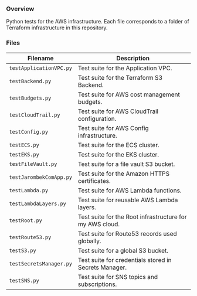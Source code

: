 ### Overview

Python tests for the AWS infrastructure.  Each file corresponds to a folder of Terraform infrastructure in this 
repository.

### Files

| Filename                | Description                                              |
|-------------------------|----------------------------------------------------------|
| `testApplicationVPC.py` | Test suite for the Application VPC.                      |
| `testBackend.py`        | Test suite for the Terraform S3 Backend.                 |
| `testBudgets.py`        | Test suite for AWS cost management budgets.              |
| `testCloudTrail.py`     | Test suite for AWS CloudTrail configuration.             |
| `testConfig.py`         | Test suite for AWS Config infrastructure.                |
| `testECS.py`            | Test suite for the ECS cluster.                          |
| `testEKS.py`            | Test suite for the EKS cluster.                          |
| `testFileVault.py`      | Test suite for a file vault S3 bucket.                   |
| `testJarombekComApp.py` | Test suite for the Amazon HTTPS certificates.            |
| `testLambda.py`         | Test suite for AWS Lambda functions.                     |
| `testLambdaLayers.py`   | Test suite for reusable AWS Lambda layers.               |
| `testRoot.py`           | Test suite for the Root infrastructure for my AWS cloud. |
| `testRoute53.py`        | Test suite for Route53 records used globally.            |
| `testS3.py`             | Test suite for a global S3 bucket.                       |
| `testSecretsManager.py` | Test suite for credentials stored in Secrets Manager.    |
| `testSNS.py`            | Test suite for SNS topics and subscriptions.             |